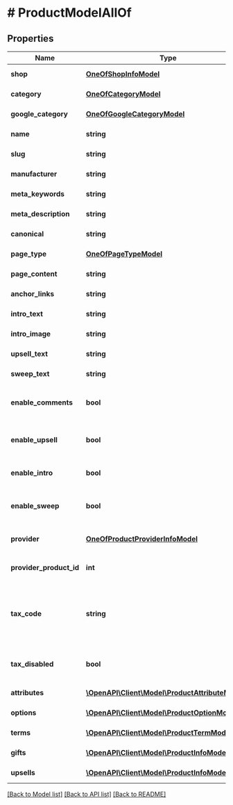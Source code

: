 # # ProductModelAllOf

## Properties

Name | Type | Description | Notes
------------ | ------------- | ------------- | -------------
**shop** | [**OneOfShopInfoModel**](OneOfShopInfoModel.md) | Product shop. | [optional] [readonly]
**category** | [**OneOfCategoryModel**](OneOfCategoryModel.md) | Product category. | [optional] [readonly]
**google_category** | [**OneOfGoogleCategoryModel**](OneOfGoogleCategoryModel.md) | Product google category. | [optional] [readonly]
**name** | **string** | Product name. | [optional] [readonly]
**slug** | **string** | Product slug. | [optional] [readonly]
**manufacturer** | **string** | Product manufacturer. | [optional] [readonly]
**meta_keywords** | **string** | Product meta keywords. | [optional] [readonly]
**meta_description** | **string** | Product meta description. | [optional] [readonly]
**canonical** | **string** | Product canonical. | [optional] [readonly]
**page_type** | [**OneOfPageTypeModel**](OneOfPageTypeModel.md) | Product page type. | [optional] [readonly]
**page_content** | **string** | Product page content. | [optional] [readonly]
**anchor_links** | **string** | Product anchor links. | [optional] [readonly]
**intro_text** | **string** | Product intro text. | [optional] [readonly]
**intro_image** | **string** | Product intro image. | [optional] [readonly]
**upsell_text** | **string** | Product upsell text. | [optional] [readonly]
**sweep_text** | **string** | Product sweep text. | [optional] [readonly]
**enable_comments** | **bool** | Indicates if comments are enabled for product. | [optional] [readonly]
**enable_upsell** | **bool** | Indicates if upsell is enabled for product. | [optional] [readonly]
**enable_intro** | **bool** | Indicates if intro is enabled for product. | [optional] [readonly]
**enable_sweep** | **bool** | Indicates if sweep is enabled for product. | [optional] [readonly]
**provider** | [**OneOfProductProviderInfoModel**](OneOfProductProviderInfoModel.md) | Product provider (dropshipping). | [optional] [readonly]
**provider_product_id** | **int** | Product ID from product provider. | [optional] [readonly]
**tax_code** | **string** | Defines tax code for this product. If not specified tax code from category will be used. | [optional] [readonly]
**tax_disabled** | **bool** | Indicates if taxes are disabled for this product. | [optional] [readonly]
**attributes** | [**\OpenAPI\Client\Model\ProductAttributeModel[]**](ProductAttributeModel.md) | Product attributes. | [optional] [readonly]
**options** | [**\OpenAPI\Client\Model\ProductOptionModel[]**](ProductOptionModel.md) | Product options. | [optional] [readonly]
**terms** | [**\OpenAPI\Client\Model\ProductTermModel[]**](ProductTermModel.md) | Product terms. | [optional] [readonly]
**gifts** | [**\OpenAPI\Client\Model\ProductInfoModel[]**](ProductInfoModel.md) | Gift products. | [optional] [readonly]
**upsells** | [**\OpenAPI\Client\Model\ProductInfoModel[]**](ProductInfoModel.md) | Upsell products. | [optional] [readonly]

[[Back to Model list]](../../README.md#models) [[Back to API list]](../../README.md#endpoints) [[Back to README]](../../README.md)
